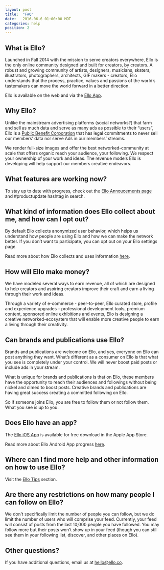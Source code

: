 ```yaml
---
layout: post
title:  "FAQ"
date:   2016-06-6 01:00:00 MDT
categories: help
position: 2
---
```


<!--- DO NOT DELETE. Direct links lead here. --->

## What is Ello?

Launched in Fall 2014 with the mission to serve creators everywhere, Ello is the only online community designed and built for creators, by creators. A robust and growing community of artists, designers, musicians, skaters, illustrators, photographers, architects, GIF makers - creators, Ello understands that the process, practice, values and passions of the world’s tastemakers can move the world forward in a better direction. 

Ello is available on the web and via the [Ello App](https://search.itunes.apple.com/WebObjects/MZContentLink.woa/wa/link?mt=8&path=apps%2fello%2fello).

## Why Ello?

Unlike the mainstream advertising platforms (social networks?) that farm and sell as much data and serve as many ads as possible to their “users”, Ello is a [Public Benefit Corporation](https://ello.co/wtf/about/pbc/) that has legal commitments to never sell our members’ data nor serve Ads in our members’ streams. 

We render full-size images and offer the best networked-community at scale that offers organic reach your audience, your following. We respect your ownership of your work and ideas. The revenue models Ello is developing will help support our members creative endeavors.

## What features are working now?

To stay up to date with progress, check out the [Ello Annoucements page](https://ello.co/wtf/resources/ello-announcements/) and #productupdate hashtag in search.

## What kind of information does Ello collect about me, and how can I opt out?

By default Ello collects anonymized user behavior, which helps us understand how people are using Ello and how we can make the network better. If you don’t want to participate, you can opt out on your Ello settings page.

Read more about how Ello collects and uses information [here](https://ello.co/wtf/about/information-use/).

## How will Ello make money?

We have modeled several ways to earn revenue, all of which are designed to help creators and aspiring creators improve their craft and earn a living through their work and ideas. 

Through a variety of e-commerce - peer-to-peer, Ello curated store, profile and experience upgrades - professional development tools, premium content, sponsored online exhibitions and events, Ello is designing a creative networked-ecosystem that will enable more creative people to earn a living through their creativity.

## Can brands and publications use Ello? 

Brands and publications are welcome on Ello, and yes, everyone on Ello can post anything they want. What’s different as a consumer on Ello is that what you see is completely under your control. We will never boost paid posts or include ads in your stream.

What is unique for brands and publications is that on Ello, these members have the opportunity to reach their audiences and followings without being nickel and dimed to boost posts. Creative brands and publications are having great success creating a committed following on Ello.

So if someone joins Ello, you are free to follow them or not follow them. What you see is up to you.

## Does Ello have an app?

The [Ello iOS App](https://search.itunes.apple.com/WebObjects/MZContentLink.woa/wa/link?mt=8&path=apps%2fello%2fello) is available for free download in the Apple App Store.

Read more about Ello Android App progress [here](https://ello.co/wtf/help/android/).

## Where can I find more help and other information on how to use Ello?

Visit the [Ello Tips](https://ello.co/wtf/help/tips/) section.

## Are there any restrictions on how many people I can follow on Ello?

We don't specifically limit the number of people you can follow, but we do limit the number of users who will comprise your feed. Currently, your feed will consist of posts from the last 10,000 people you have followed. You may follow more but their posts won't show up in your feed (though you can still see them in your following list, discover, and other places on Ello).

## Other questions?

If you have additional questions, email us at hello@ello.co.

